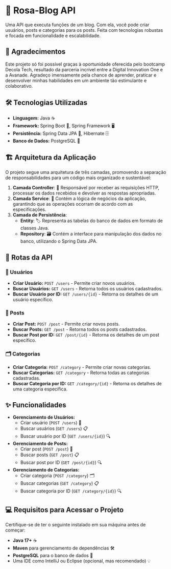 # 🌟 Rosa-Blog API

Uma API que executa funções de um blog. Com ela, você pode criar usuários, posts e categorias para os posts. Feita com tecnologias robustas e focada em funcionalidade e escalabilidade.

## 🥂 Agradecimentos

Este projeto só foi possível graças à oportunidade oferecida pelo bootcamp Decola Tech, resultado da parceria incrível entre a Digital Innovation One e a Avanade. Agradeço imensamente pela chance de aprender, praticar e desenvolver minhas habilidades em um ambiente tão estimulante e colaborativo.

## 🛠️ Tecnologias Utilizadas

- **Linguagem:** Java ☕
- **Framework:** Spring Boot 🌱, Spring Framework 🖥️
- **Persistência:** Spring Data JPA 💾, Hibernate 🗄️
- **Banco de Dados:** PostgreSQL 🐘

## 🏗️ Arquitetura da Aplicação

O projeto segue uma arquitetura de três camadas, promovendo a separação de responsabilidades para um código mais organizado e sustentável:

1. **Camada Controller**: 🚪 Responsável por receber as requisições HTTP, processar os dados recebidos e devolver as respostas apropriadas.
2. **Camada Service**: 📖 Contém a lógica de negócios da aplicação, garantindo que as operações ocorram de acordo com as especificações.
3. **Camada de Persistência**:
   - **Entity**: 🏷️ Representa as tabelas do banco de dados em formato de classes Java.
   - **Repository**: 🗃️ Contém a interface para manipulação dos dados no banco, utilizando o Spring Data JPA.

## 🔗 Rotas da API

### 👤 Usuários
- **Criar Usuário:** `POST /users` - Permite criar novos usuários.
- **Buscar Usuários:** `GET /users` - Retorna todos os usuários cadastrados.
- **Buscar Usuário por ID:** `GET /users/{id}` - Retorna os detalhes de um usuário específico.

### 📝 Posts
- **Criar Post:** `POST /post` - Permite criar novos posts.
- **Buscar Posts:** `GET /post` - Retorna todos os posts cadastrados.
- **Buscar Post por ID:** `GET /post/{id}` - Retorna os detalhes de um post específico.

### 🗂️ Categorias
- **Criar Categoria:** `POST /category` - Permite criar novas categorias.
- **Buscar Categorias:** `GET /category` - Retorna todas as categorias cadastradas.
- **Buscar Categoria por ID:** `GET /category/{id}` - Retorna os detalhes de uma categoria específica.

## ✨ Funcionalidades

- **Gerenciamento de Usuários:**
  - Criar usuário (`POST /users`) 👤
  - Buscar usuários (`GET /users`) 📋
  - Buscar usuário por ID (`GET /users/{id}`) 🔍
- **Gerenciamento de Posts:**
  - Criar post (`POST /post`) 📝
  - Buscar posts (`GET /post`) 📋
  - Buscar post por ID (`GET /post/{id}`) 🔍
- **Gerenciamento de Categorias:**
  - Criar categoria (`POST /category`) 🗂️
  - Buscar categorias (`GET /category`) 📋
  - Buscar categoria por ID (`GET /category/{id}`) 🔍

## 💻 Requisitos para Acessar o Projeto

Certifique-se de ter o seguinte instalado em sua máquina antes de começar:
- **Java 17+** ☕
- **Maven** para gerenciamento de dependências 🛠️
- **PostgreSQL** para o banco de dados 🐘
- Uma IDE como IntelliJ ou Eclipse (opcional, mas recomendado) 💡




